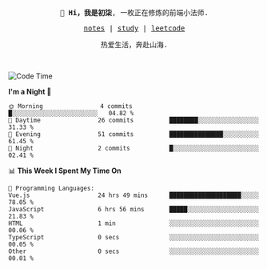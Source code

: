 <p align="center">
  <samp>
    <span><strong>👋 Hi，我是初柒</strong>,</span>
    <span>一枚正在修炼的前端小法师.</span>
  </samp>
</p>

<p align="center">
  <samp>
    <a href="https://www.wolai.com/dec-seven/wyPFvMTwAcD9muc6RMfThB">notes</a> |
    <a href="https://github.com/dec-seven/fe-study">study</a> |
    <a href="https://leetcode.cn/u/dec-seven/">leetcode</a>
  </samp>
</p>
<p align="center">
  <samp>
    <span>热爱生活，奔赴山海.</span>
  </samp>
</p>
<br>

<!--START_SECTION:waka-->
![Code Time](http://img.shields.io/badge/Code%20Time-580%20hrs%2024%20mins-blue)

**I'm a Night 🦉** 

```text
🌞 Morning                4 commits           █░░░░░░░░░░░░░░░░░░░░░░░░   04.82 % 
🌆 Daytime                26 commits          ████████░░░░░░░░░░░░░░░░░   31.33 % 
🌃 Evening                51 commits          ███████████████░░░░░░░░░░   61.45 % 
🌙 Night                  2 commits           █░░░░░░░░░░░░░░░░░░░░░░░░   02.41 % 
```


📊 **This Week I Spent My Time On** 

```text
💬 Programming Languages: 
Vue.js                   24 hrs 49 mins      ████████████████████░░░░░   78.05 % 
JavaScript               6 hrs 56 mins       █████░░░░░░░░░░░░░░░░░░░░   21.83 % 
HTML                     1 min               ░░░░░░░░░░░░░░░░░░░░░░░░░   00.06 % 
TypeScript               0 secs              ░░░░░░░░░░░░░░░░░░░░░░░░░   00.05 % 
Other                    0 secs              ░░░░░░░░░░░░░░░░░░░░░░░░░   00.01 % 
```


<!--END_SECTION:waka-->

